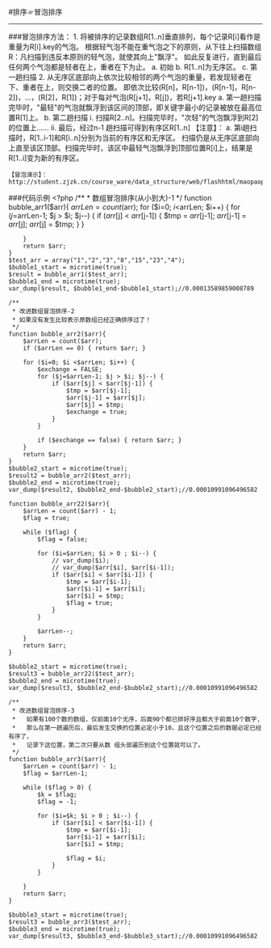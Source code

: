 #排序☞冒泡排序
***

###冒泡排序方法：
	1. 将被排序的记录数组R[1..n]垂直排列，每个记录R[i]看作是重量为R[i].key的气泡。
		根据轻气泡不能在重气泡之下的原则，从下往上扫描数组R：凡扫描到违反本原则的轻气泡，就使其向上"飘浮"。
		如此反复进行，直到最后任何两个气泡都是轻者在上，重者在下为止。
		a. 初始
		b. R[1..n]为无序区。
		c. 第一趟扫描
	2. 从无序区底部向上依次比较相邻的两个气泡的重量，若发现轻者在下、重者在上，则交换二者的位置。
		即依次比较(R[n]，R[n-1])，(R[n-1]，R[n-2])，…，(R[2]，R[1])；对于每对气泡(R[j+1]，R[j])，若R[j+1].key
		a. 第一趟扫描完毕时，"最轻"的气泡就飘浮到该区间的顶部，即关键字最小的记录被放在最高位置R[1]上。
		b. 第二趟扫描
			i. 扫描R[2..n]。扫描完毕时，"次轻"的气泡飘浮到R[2]的位置上……
			ii. 最后，经过n-1 趟扫描可得到有序区R[1..n]
	【注意】：
		a. 第i趟扫描时，R[1..i-1]和R[i..n]分别为当前的有序区和无序区。
			扫描仍是从无序区底部向上直至该区顶部。扫描完毕时，该区中最轻气泡飘浮到顶部位置R[i]上，结果是R[1..i]变为新的有序区。

	【冒泡演示】：
	http://student.zjzk.cn/course_ware/data_structure/web/flashhtml/maopaopaixu.htm


###代码示例
	<?php
	/**
	 * 数组冒泡排序(从小到大)-1
	 */
	function bubble_arr1($arr){
		$arrLen = count($arr);
		for ($i=0; $i <$arrLen; $i++) { 
			for ($j=$arrLen-1; $j > $i; $j--) { 
				if ($arr[$j] < $arr[$j-1]) {
					$tmp = $arr[$j-1];
					$arr[$j-1] = $arr[$j];
					$arr[$j] = $tmp;
				}
			}
	
		}
		return $arr;
	}
	$test_arr = array("1","2","3","8","15","23","4");
	$bubble1_start = microtime(true);
	$result = bubble_arr1($test_arr);
	$bubble1_end = microtime(true);
	var_dump($result, $bubble1_end-$bubble1_start);//0.00013589859008789
	
	/**
	 * 改进数组冒泡排序-2
	 * 如果没有发生比较表示原数组已经正确排序过了！
	 */
	function bubble_arr2($arr){
		$arrLen = count($arr);
		if ($arrLen == 0) { return $arr; }
	
		for ($i=0; $i <$arrLen; $i++) { 
			$exchange = FALSE;
			for ($j=$arrLen-1; $j > $i; $j--) { 
				if ($arr[$j] < $arr[$j-1]) {
					$tmp = $arr[$j-1];
					$arr[$j-1] = $arr[$j];
					$arr[$j] = $tmp;
					$exchange = true;
				}
			}
	
			if ($exchange == false) { return $arr; }
		}
		return $arr;
	}
	$bubble2_start = microtime(true);
	$result2 = bubble_arr2($test_arr);
	$bubble2_end = microtime(true);
	var_dump($result2, $bubble2_end-$bubble2_start);//0.00010991096496582
	
	function bubble_arr22($arr){
		$arrLen = count($arr) - 1;
		$flag = true;
	
		while ($flag) {
			$flag = false;
	
			for ($i=$arrLen; $i > 0 ; $i--) { 
				// var_dump($i);
				// var_dump($arr[$i], $arr[$i-1]);
				if ($arr[$i] < $arr[$i-1]) {
					$tmp = $arr[$i-1];
					$arr[$i-1] = $arr[$i];
					$arr[$i] = $tmp;
					$flag = true;
				}
			}
	
			$arrLen--;
		}
		return $arr;
	}
	
	$bubble2_start = microtime(true);
	$result3 = bubble_arr22($test_arr);
	$bubble2_end = microtime(true);
	var_dump($result3, $bubble2_end-$bubble2_start);//0.00010991096496582
	
	/**
	 * 改进数组冒泡排序-3
	 *   如果有100个数的数组，仅前面10个无序，后面90个都已排好序且都大于前面10个数字,
	 *   那么在第一趟遍历后，最后发生交换的位置必定小于10，且这个位置之后的数据必定已经有序了，
	 *   记录下这位置，第二次只要从数 组头部遍历到这个位置就可以了。 
	 */
	function bubble_arr3($arr){
		$arrLen = count($arr) - 1;
		$flag = $arrLen-1;
	
		while ($flag > 0) {
			$k = $flag;
			$flag = -1;
	
			for ($i=$k; $i > 0 ; $i--) { 
				if ($arr[$i] < $arr[$i-1]) {
					$tmp = $arr[$i-1];
					$arr[$i-1] = $arr[$i];
					$arr[$i] = $tmp;
	
					$flag = $i;
				}
			}
	
		}
		return $arr;
	}
	
	$bubble3_start = microtime(true);
	$result3 = bubble_arr3($test_arr);
	$bubble3_end = microtime(true);
	var_dump($result3, $bubble3_end-$bubble3_start);//0.00010991096496582